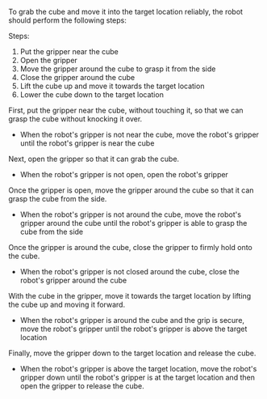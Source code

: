 To grab the cube and move it into the target location reliably, the robot should perform the following steps:

Steps:
1. Put the gripper near the cube
2. Open the gripper
3. Move the gripper around the cube to grasp it from the side
4. Close the gripper around the cube
5. Lift the cube up and move it towards the target location
6. Lower the cube down to the target location

First, put the gripper near the cube, without touching it, so that we can grasp the cube without knocking it over.
- When the robot's gripper is not near the cube, move the robot's gripper until the robot's gripper is near the cube

Next, open the gripper so that it can grab the cube.
- When the robot's gripper is not open, open the robot's gripper

Once the gripper is open, move the gripper around the cube so that it can grasp the cube from the side.
- When the robot's gripper is not around the cube, move the robot's gripper around the cube until the robot's gripper is able to grasp the cube from the side

Once the gripper is around the cube, close the gripper to firmly hold onto the cube.
- When the robot's gripper is not closed around the cube, close the robot's gripper around the cube

With the cube in the gripper, move it towards the target location by lifting the cube up and moving it forward.
- When the robot's gripper is around the cube and the grip is secure, move the robot's gripper until the robot's gripper is above the target location

Finally, move the gripper down to the target location and release the cube.
- When the robot's gripper is above the target location, move the robot's gripper down until the robot's gripper is at the target location and then open the gripper to release the cube.